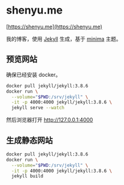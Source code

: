 # shenyu.me

[https://shenyu.me](https://shenyu.me)

我的博客，使用 [Jekyll](https://github.com/jekyll/jekyll) 生成，基于 [minima](https://github.com/jekyll/minima) 主题。

## 预览网站

确保已经安装 docker。

```bash
docker pull jekyll/jekyll:3.8.6
docker run \
  --volume="$PWD:/srv/jekyll" \
  -it -p 4000:4000 jekyll/jekyll:3.8.6 \
  jekyll serve --watch
```

然后浏览器打开 <http://127.0.0.1:4000>

## 生成静态网站

```bash
docker pull jekyll/jekyll:3.8.6
docker run \
  --volume="$PWD:/srv/jekyll" \
  -it -p 4000:4000 jekyll/jekyll:3.8.6 \
  jekyll build

```
